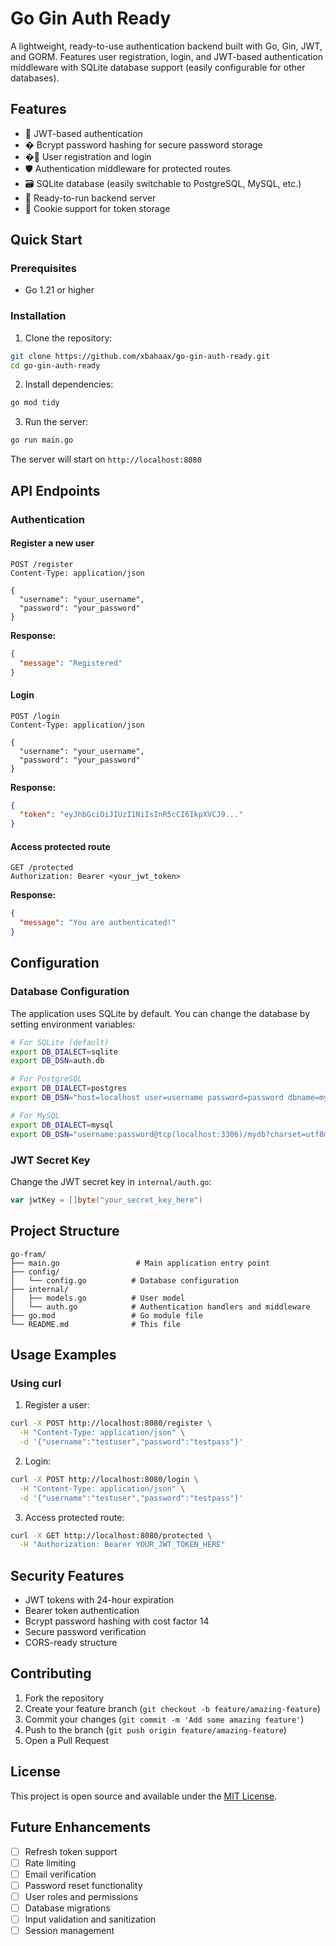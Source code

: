 # Go Gin Auth Ready

A lightweight, ready-to-use authentication backend built with Go, Gin, JWT, and GORM. Features user registration, login, and JWT-based authentication middleware with SQLite database support (easily configurable for other databases).

## Features

- 🔐 JWT-based authentication
- � Bcrypt password hashing for secure password storage
- �📝 User registration and login
- 🛡️ Authentication middleware for protected routes
- 🗃️ SQLite database (easily switchable to PostgreSQL, MySQL, etc.)
- 🚀 Ready-to-run backend server
- 🍪 Cookie support for token storage

## Quick Start

### Prerequisites
- Go 1.21 or higher

### Installation

1. Clone the repository:
```bash
git clone https://github.com/xbahaax/go-gin-auth-ready.git
cd go-gin-auth-ready
```

2. Install dependencies:
```bash
go mod tidy
```

3. Run the server:
```bash
go run main.go
```

The server will start on `http://localhost:8080`

## API Endpoints

### Authentication

#### Register a new user
```http
POST /register
Content-Type: application/json

{
  "username": "your_username",
  "password": "your_password"
}
```

**Response:**
```json
{
  "message": "Registered"
}
```

#### Login
```http
POST /login
Content-Type: application/json

{
  "username": "your_username",
  "password": "your_password"
}
```

**Response:**
```json
{
  "token": "eyJhbGciOiJIUzI1NiIsInR5cCI6IkpXVCJ9..."
}
```

#### Access protected route
```http
GET /protected
Authorization: Bearer <your_jwt_token>
```

**Response:**
```json
{
  "message": "You are authenticated!"
}
```

## Configuration

### Database Configuration

The application uses SQLite by default. You can change the database by setting environment variables:

```bash
# For SQLite (default)
export DB_DIALECT=sqlite
export DB_DSN=auth.db

# For PostgreSQL
export DB_DIALECT=postgres
export DB_DSN="host=localhost user=username password=password dbname=mydb port=5432 sslmode=disable"

# For MySQL
export DB_DIALECT=mysql
export DB_DSN="username:password@tcp(localhost:3306)/mydb?charset=utf8mb4&parseTime=True&loc=Local"
```

### JWT Secret Key

Change the JWT secret key in `internal/auth.go`:
```go
var jwtKey = []byte("your_secret_key_here")
```

## Project Structure

```
go-fram/
├── main.go                 # Main application entry point
├── config/
│   └── config.go          # Database configuration
├── internal/
│   ├── models.go          # User model
│   └── auth.go            # Authentication handlers and middleware
├── go.mod                 # Go module file
└── README.md              # This file
```

## Usage Examples

### Using curl

1. Register a user:
```bash
curl -X POST http://localhost:8080/register \
  -H "Content-Type: application/json" \
  -d '{"username":"testuser","password":"testpass"}'
```

2. Login:
```bash
curl -X POST http://localhost:8080/login \
  -H "Content-Type: application/json" \
  -d '{"username":"testuser","password":"testpass"}'
```

3. Access protected route:
```bash
curl -X GET http://localhost:8080/protected \
  -H "Authorization: Bearer YOUR_JWT_TOKEN_HERE"
```

## Security Features

- JWT tokens with 24-hour expiration
- Bearer token authentication
- Bcrypt password hashing with cost factor 14
- Secure password verification
- CORS-ready structure

## Contributing

1. Fork the repository
2. Create your feature branch (`git checkout -b feature/amazing-feature`)
3. Commit your changes (`git commit -m 'Add some amazing feature'`)
4. Push to the branch (`git push origin feature/amazing-feature`)
5. Open a Pull Request

## License

This project is open source and available under the [MIT License](LICENSE).

## Future Enhancements

- [ ] Refresh token support
- [ ] Rate limiting
- [ ] Email verification
- [ ] Password reset functionality
- [ ] User roles and permissions
- [ ] Database migrations
- [ ] Input validation and sanitization
- [ ] Session management
